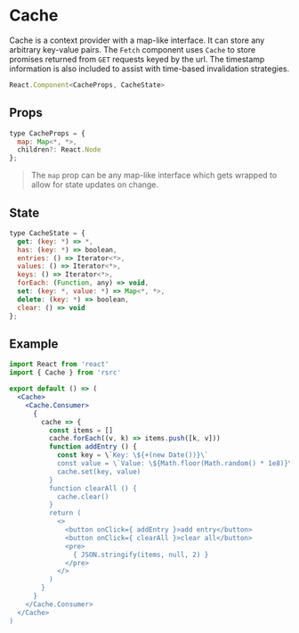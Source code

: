 # Cache

Cache is a context provider with a map-like interface. It can store any
arbitrary key-value pairs. The `Fetch` component uses `Cache` to store promises
returned from `GET` requests keyed by the url. The timestamp information is also
included to assist with time-based invalidation strategies.

```js
React.Component<CacheProps, CacheState>
```

## Props

```js
type CacheProps = {
  map: Map<*, *>,
  children?: React.Node
};
```

> The `map` prop can be any map-like interface which gets wrapped to allow for state
> updates on change.

## State

```js
type CacheState = {
  get: (key: *) => *,
  has: (key: *) => boolean,
  entries: () => Iterator<*>,
  values: () => Iterator<*>,
  keys: () => Iterator<*>,
  forEach: (Function, any) => void,
  set: (key: *, value: *) => Map<*, *>,
  delete: (key: *) => boolean,
  clear: () => void
};
```

## Example

```jsx
import React from 'react'
import { Cache } from 'rsrc'

export default () => (
  <Cache>
    <Cache.Consumer>
      {
        cache => {
          const items = []
          cache.forEach((v, k) => items.push([k, v]))
          function addEntry () {
            const key = \`Key: \${+(new Date())}\`
            const value = \`Value: \${Math.floor(Math.random() * 1e8)}\`
            cache.set(key, value)
          }
          function clearAll () {
            cache.clear()
          }
          return (
            <>
              <button onClick={ addEntry }>add entry</button>
              <button onClick={ clearAll }>clear all</button>
              <pre>
                { JSON.stringify(items, null, 2) }
              </pre>
            </>
          )
        }
      }
    </Cache.Consumer>
  </Cache>
)
```
